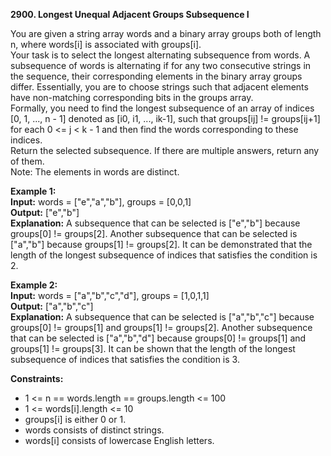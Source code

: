 **2900. Longest Unequal Adjacent Groups Subsequence I**

You are given a string array words and a binary array groups both of length n, where words[i] is associated with groups[i].   
Your task is to select the longest alternating subsequence from words. A subsequence of words is alternating if for any two consecutive strings in the sequence, their corresponding elements in the binary array groups differ. Essentially, you are to choose strings such that adjacent elements have non-matching corresponding bits in the groups array.   
Formally, you need to find the longest subsequence of an array of indices [0, 1, ..., n - 1] denoted as [i0, i1, ..., ik-1], such that groups[ij] != groups[ij+1] for each 0 <= j < k - 1 and then find the words corresponding to these indices.  
Return the selected subsequence. If there are multiple answers, return any of them.  
Note: The elements in words are distinct.  

**Example 1:**  
**Input:** words = ["e","a","b"], groups = [0,0,1]  
**Output:** ["e","b"]  
**Explanation:** A subsequence that can be selected is ["e","b"] because groups[0] != groups[2]. Another subsequence that can be selected is ["a","b"] because groups[1] != groups[2]. It can be demonstrated that the length of the longest subsequence of indices that satisfies the condition is 2.  

**Example 2:**  
**Input:** words = ["a","b","c","d"], groups = [1,0,1,1]  
**Output:** ["a","b","c"]  
**Explanation:** A subsequence that can be selected is ["a","b","c"] because groups[0] != groups[1] and groups[1] != groups[2]. Another subsequence that can be selected is ["a","b","d"] because groups[0] != groups[1] and groups[1] != groups[3]. It can be shown that the length of the longest subsequence of indices that satisfies the condition is 3.  

**Constraints:**
- 1 <= n == words.length == groups.length <= 100
- 1 <= words[i].length <= 10
- groups[i] is either 0 or 1.
- words consists of distinct strings.
- words[i] consists of lowercase English letters.